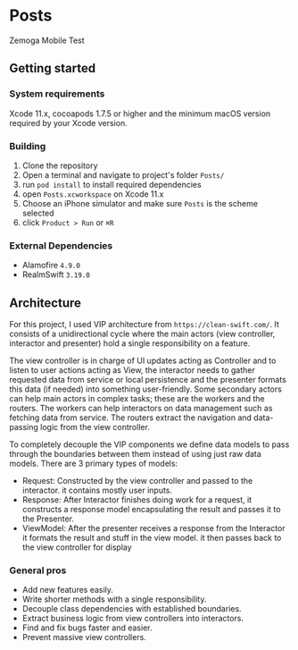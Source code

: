# Posts
Zemoga Mobile Test

## Getting started

### System requirements
Xcode 11.x, cocoapods 1.7.5 or higher and the minimum macOS version required by your Xcode version.

### Building 

1. Clone the repository 
2. Open a terminal and navigate to project's folder `Posts/`
3. run `pod install` to install required dependencies
4. open `Posts.xcworkspace` on Xcode 11.x
5. Choose an iPhone simulator and make sure `Posts` is the scheme selected
6. click `Product > Run` or `⌘R`

### External Dependencies

- Alamofire `4.9.0`
- RealmSwift `3.19.0`

## Architecture

For this project, I used VIP architecture from `https://clean-swift.com/`.
It consists of a unidirectional cycle where the main actors (view controller, interactor and presenter) hold a single responsibility on a feature. 

The view controller is in charge of UI updates acting as Controller and to listen to user actions acting as View, the interactor needs to gather requested data from service or local persistence and the presenter formats this data (if needed) into something user-friendly.
Some secondary actors can help main actors in complex tasks; these are the workers and the routers.
The workers can help interactors on data management such as fetching data from service.
The routers extract the navigation and data-passing logic from the view controller.

To completely decouple the VIP components we define data models to pass through the boundaries between them instead of using just raw data models. There are 3 primary types of models:

- Request: Constructed by the view controller and passed to the interactor. it contains mostly user inputs.
- Response: After Interactor finishes doing work for a request, it constructs a response model encapsulating the result and passes it to the Presenter.
- ViewModel: After the presenter receives a response from the Interactor it formats the result and stuff in the view model. it then passes back to the view controller for display

### General pros

- Add new features easily.
- Write shorter methods with a single responsibility.
- Decouple class dependencies with established boundaries.
- Extract business logic from view controllers into interactors.
- Find and fix bugs faster and easier.
- Prevent massive view controllers.
